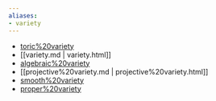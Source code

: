 ```yaml
---
aliases:
- variety
---
```















-   [toric%20variety](toric%20variety)
-   [[variety.md | variety.html]]
-   [algebraic%20variety](algebraic%20variety)
-   [[projective%20variety.md | projective%20variety.html]]
-   [smooth%20variety](smooth%20variety)
-   [proper%20variety](proper%20variety)
